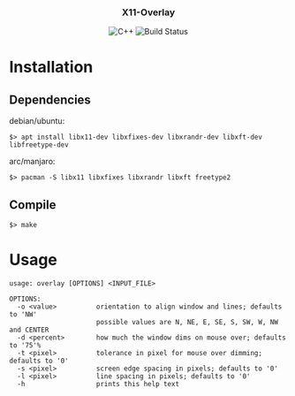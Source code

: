 <h3 align="center">X11-Overlay</h3>
<p align="center">
<img alt="C++" src="https://img.shields.io/badge/C++-Solutions-blue.svg?logo=c%2B%2B"></img>
<img alt="Build Status" src="https://img.shields.io/github/workflow/status/ftorkler/x11-overlay/CI%20Build?logo=github">
</p>


# Installation

## Dependencies

debian/ubuntu:

```
$> apt install libx11-dev libxfixes-dev libxrandr-dev libxft-dev libfreetype-dev
```

arc/manjaro:

```
$> pacman -S libx11 libxfixes libxrandr libxft freetype2
```

## Compile

```
$> make
```

# Usage

```
usage: overlay [OPTIONS] <INPUT_FILE>

OPTIONS:
  -o <value>          orientation to align window and lines; defaults to 'NW'
                      possible values are N, NE, E, SE, S, SW, W, NW and CENTER
  -d <percent>        how much the window dims on mouse over; defaults to '75'%
  -t <pixel>          tolerance in pixel for mouse over dimming; defaults to '0'
  -s <pixel>          screen edge spacing in pixels; defaults to '0'
  -l <pixel>          line spacing in pixels; defaults to '0'
  -h                  prints this help text
```